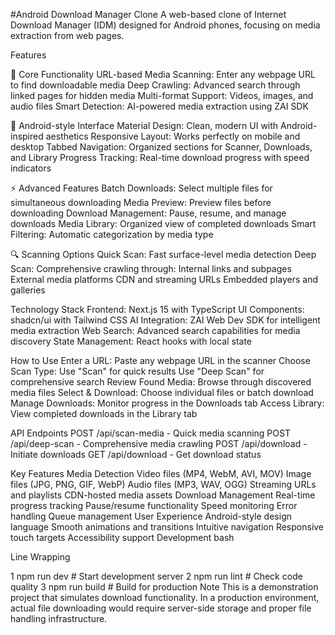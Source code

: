 #Android Download Manager Clone
A web-based clone of Internet Download Manager (IDM) designed for Android phones, focusing on media extraction from web pages.

Features

🎯 Core Functionality
URL-based Media Scanning: Enter any webpage URL to find downloadable media
Deep Crawling: Advanced search through linked pages for hidden media
Multi-format Support: Videos, images, and audio files
Smart Detection: AI-powered media extraction using ZAI SDK

📱 Android-style Interface
Material Design: Clean, modern UI with Android-inspired aesthetics
Responsive Layout: Works perfectly on mobile and desktop
Tabbed Navigation: Organized sections for Scanner, Downloads, and Library
Progress Tracking: Real-time download progress with speed indicators

⚡ Advanced Features
Batch Downloads: Select multiple files for simultaneous downloading
Media Preview: Preview files before downloading
Download Management: Pause, resume, and manage downloads
Media Library: Organized view of completed downloads
Smart Filtering: Automatic categorization by media type

🔍 Scanning Options
Quick Scan: Fast surface-level media detection
Deep Scan: Comprehensive crawling through:
Internal links and subpages
External media platforms
CDN and streaming URLs
Embedded players and galleries

Technology Stack
Frontend: Next.js 15 with TypeScript
UI Components: shadcn/ui with Tailwind CSS
AI Integration: ZAI Web Dev SDK for intelligent media extraction
Web Search: Advanced search capabilities for media discovery
State Management: React hooks with local state

How to Use
Enter a URL: Paste any webpage URL in the scanner
Choose Scan Type:
Use "Scan" for quick results
Use "Deep Scan" for comprehensive search
Review Found Media: Browse through discovered media files
Select & Download: Choose individual files or batch download
Manage Downloads: Monitor progress in the Downloads tab
Access Library: View completed downloads in the Library tab

API Endpoints
POST /api/scan-media - Quick media scanning
POST /api/deep-scan - Comprehensive media crawling
POST /api/download - Initiate downloads
GET /api/download - Get download status

Key Features
Media Detection
Video files (MP4, WebM, AVI, MOV)
Image files (JPG, PNG, GIF, WebP)
Audio files (MP3, WAV, OGG)
Streaming URLs and playlists
CDN-hosted media assets
Download Management
Real-time progress tracking
Pause/resume functionality
Speed monitoring
Error handling
Queue management
User Experience
Android-style design language
Smooth animations and transitions
Intuitive navigation
Responsive touch targets
Accessibility support
Development
bash

Line Wrapping

1 npm run dev      # Start development server
2 npm run lint     # Check code quality
3 npm run build    # Build for production
Note
This is a demonstration project that simulates download functionality. In a production environment, actual file downloading would require server-side storage and proper file handling infrastructure.
